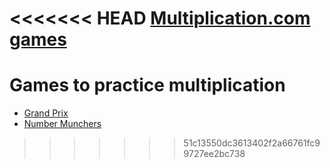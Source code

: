 <<<<<<< HEAD
 [Multiplication.com games](http://www.multiplication.com/games/all-games)
=======
# Games to practice multiplication

 * [Grand Prix](http://www.multiplication.com/games/play/grand-prix)
 * [Number Munchers](/number_munchers.html)
>>>>>>> 51c13550dc3613402f2a66761fc99727ee2bc738
